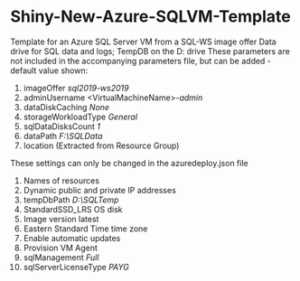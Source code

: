 # Shiny-New-Azure-SQLVM-Template
Template for an Azure SQL Server VM from a SQL-WS image offer
Data drive for SQL data and logs; TempDB on the D: drive
These parameters are not included in the accompanying parameters file, but can be added - default value shown:
1. imageOffer *sql2019-ws2019*
3. adminUsername \<VirtualMachineName\>*-admin*
3. dataDiskCaching *None*
4. storageWorkloadType *General*
4. sqlDataDisksCount *1*
5. dataPath *F:\\SQLData*
6. location (Extracted from Resource Group)

These settings can only be changed in the azuredeploy.json file
1. Names of resources
2. Dynamic public and private IP addresses
3. tempDbPath *D:\\SQLTemp*
3. StandardSSD_LRS OS disk 
4. Image version latest
5. Eastern Standard Time time zone
6. Enable automatic updates
7. Provision VM Agent
9. sqlManagement *Full*
10. sqlServerLicenseType *PAYG*
